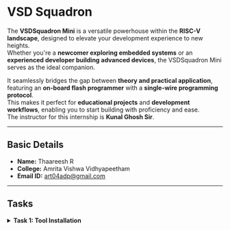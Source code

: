 # VSD Squadron

The **VSDSquadron Mini** is a versatile powerhouse within the **RISC-V landscape**, designed to elevate your development experience to new heights.  
Whether you're a **newcomer exploring embedded systems** or an **experienced developer building advanced devices**, the VSDSquadron Mini serves as the ideal companion.

It seamlessly bridges the gap between **theory and practical application**, featuring an **on-board flash programmer** with a **single-wire programming protocol**.  
This makes it perfect for **educational projects** and **development workflows**, enabling you to start building with proficiency and ease.  
The instructor for this internship is **Kunal Ghosh Sir**.

---

## Basic Details

- **Name:** Thaareesh R  
- **College:** Amrita Vishwa Vidhyapeetham  
- **Email ID:** art04adp@gmail.com  

---

## Tasks

<details>
  <summary><strong>Task 1: Tool Installation</strong></summary>

  <br>

  The objective of **Task 1** is to install all the essential tools required for this internship. These include:

  - Ubuntu on VirtualBox  
  - GNU Toolchain  
  - Running C code for displaying sum 1 to n.

  ### 📸 Screenshot

  ![VSDSquadron Mini](Task1/Screenshot%202025-05-21%20201130.png)

</details>
